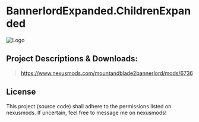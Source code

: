 # BannerlordExpanded.ChildrenExpanded
![Logo](https://github.com/AxelCawe/BannerlordExpanded.ChildrenExpanded/assets/119555523/0916c3f4-c19d-49f7-a85a-5605e90b2e72)
## Project Descriptions & Downloads:
> https://www.nexusmods.com/mountandblade2bannerlord/mods/6736

## License
This project (source code) shall adhere to the permissions listed on nexusmods. If uncertain, feel free to message me on nexusmods!
